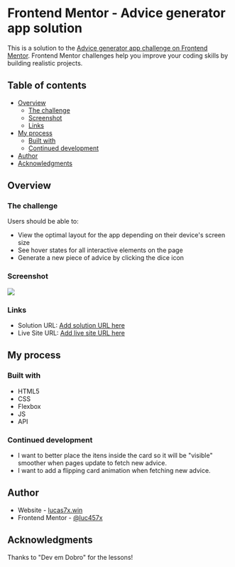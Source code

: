 # Frontend Mentor - Advice generator app solution

This is a solution to the [Advice generator app challenge on Frontend Mentor](https://www.frontendmentor.io/challenges/advice-generator-app-QdUG-13db). Frontend Mentor challenges help you improve your coding skills by building realistic projects.

## Table of contents

- [Overview](#overview)
  - [The challenge](#the-challenge)
  - [Screenshot](#screenshot)
  - [Links](#links)
- [My process](#my-process)
  - [Built with](#built-with)
  - [Continued development](#continued-development)
- [Author](#author)
- [Acknowledgments](#acknowledgments)

## Overview

### The challenge

Users should be able to:

- View the optimal layout for the app depending on their device's screen size
- See hover states for all interactive elements on the page
- Generate a new piece of advice by clicking the dice icon

### Screenshot

![](./src/images/screenshot.jpg)

### Links

- Solution URL: [Add solution URL here](https://your-solution-url.com)
- Live Site URL: [Add live site URL here](https://your-live-site-url.com)

## My process

### Built with

- HTML5
- CSS
- Flexbox
- JS
- API

### Continued development

- I want to better place the itens inside the card so it will be "visible" smoother when pages update to fetch new advice.
- I want to add a flipping card animation when fetching new advice.

## Author

- Website - [lucas7x.win](https://www.lucas7x.win)
- Frontend Mentor - [@luc457x](https://www.frontendmentor.io/profile/luc457x)

## Acknowledgments

 Thanks to "Dev em Dobro" for the lessons!
